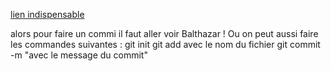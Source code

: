 [lien indispensable](https://github.com/steeve/france.code-civil/tree/master/Titre%20pr%C3%A9liminaire)

alors pour faire un commi il faut aller voir Balthazar !
Ou on  peut aussi faire les commandes suivantes : 
git init
git add avec le nom du fichier 
git commit -m "avec le message du commit"
